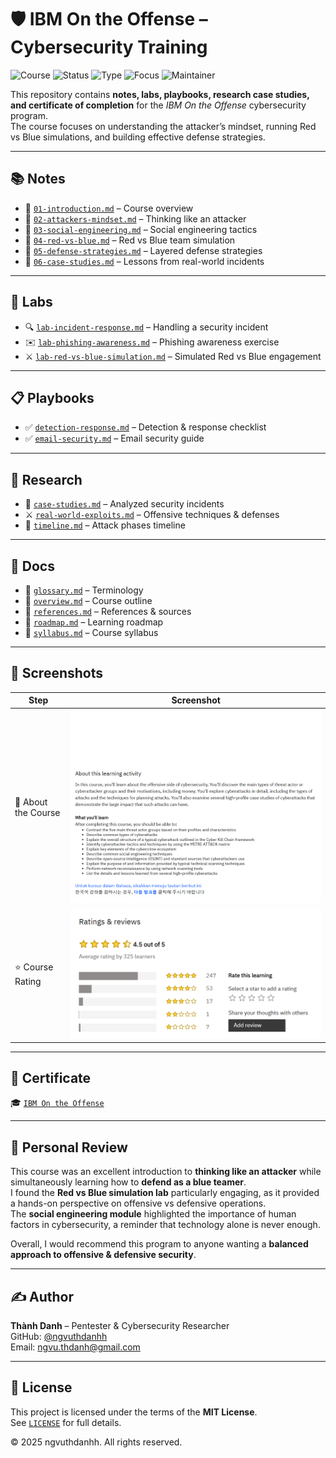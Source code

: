 # 🛡️ IBM On the Offense – Cybersecurity Training  

![Course](https://img.shields.io/badge/IBM-On%20the%20Offense-darkblue?style=flat-square&logo=ibm)
![Status](https://img.shields.io/badge/Status-Completed-brightgreen?style=flat-square&logo=verizon)
![Type](https://img.shields.io/badge/Type-Learning%20Project-orange?style=flat-square&logo=notion)
![Focus](https://img.shields.io/badge/Focus-Offensive%20%26%20Defensive%20Security-informational?style=flat-square&logo=defender)
![Maintainer](https://img.shields.io/badge/Maintainer-Thành%20Danh-blueviolet?style=flat-square&logo=github)

This repository contains **notes, labs, playbooks, research case studies, and certificate of completion** for the *IBM On the Offense* cybersecurity program.  
The course focuses on understanding the attacker’s mindset, running Red vs Blue simulations, and building effective defense strategies.  

---

## 📚 Notes  

- 📄 [`01-introduction.md`](./notes/01-introduction.md) – Course overview  
- 📄 [`02-attackers-mindset.md`](./notes/02-attackers-mindset.md) – Thinking like an attacker  
- 📄 [`03-social-engineering.md`](./notes/03-social-engineering.md) – Social engineering tactics  
- 📄 [`04-red-vs-blue.md`](./notes/04-red-vs-blue.md) – Red vs Blue team simulation  
- 📄 [`05-defense-strategies.md`](./notes/05-defense-strategies.md) – Layered defense strategies  
- 📄 [`06-case-studies.md`](./notes/06-case-studies.md) – Lessons from real-world incidents  

---

## 🧪 Labs  

- 🔍 [`lab-incident-response.md`](./labs/lab-incident-response.md) – Handling a security incident  
- ✉️ [`lab-phishing-awareness.md`](./labs/lab-phishing-awareness.md) – Phishing awareness exercise  
- ⚔️ [`lab-red-vs-blue-simulation.md`](./labs/lab-red-vs-blue-simulation.md) – Simulated Red vs Blue engagement  

---

## 📋 Playbooks  

- ✅ [`detection-response.md`](./playbooks/detection-response.md) – Detection & response checklist  
- ✅ [`email-security.md`](./playbooks/email-security.md) – Email security guide  

---

## 🔬 Research  

- 📑 [`case-studies.md`](./research/case-studies.md) – Analyzed security incidents  
- ⚔️ [`real-world-exploits.md`](./research/real-world-exploits.md) – Offensive techniques & defenses  
- 📆 [`timeline.md`](./research/timeline.md) – Attack phases timeline  

---

## 📖 Docs  

- 📘 [`glossary.md`](./docs/glossary.md) – Terminology  
- 📘 [`overview.md`](./docs/overview.md) – Course outline  
- 📘 [`references.md`](./docs/references.md) – References & sources  
- 📘 [`roadmap.md`](./docs/roadmap.md) – Learning roadmap  
- 📘 [`syllabus.md`](./docs/syllabus.md) – Course syllabus  

---

## 📸 Screenshots  

| Step                  | Screenshot |
|-----------------------|------------|
| 🏫 About the Course   | ![](./screenshots/about-the-course.png) |
| ⭐ Course Rating      | ![](./screenshots/rating.png) |

---

## 📜 Certificate  

🎓 [`IBM On the Offense`](./cert/IBM%20On%20the%20Offense.png)  

---

## 📝 Personal Review  

This course was an excellent introduction to **thinking like an attacker** while simultaneously learning how to **defend as a blue teamer**.  
I found the **Red vs Blue simulation lab** particularly engaging, as it provided a hands-on perspective on offensive vs defensive operations.  
The **social engineering module** highlighted the importance of human factors in cybersecurity, a reminder that technology alone is never enough.  

Overall, I would recommend this program to anyone wanting a **balanced approach to offensive & defensive security**.  

---

## ✍️ Author  

**Thành Danh** – Pentester & Cybersecurity Researcher  
GitHub: [@ngvuthdanhh](https://github.com/ngvuthdanhh)  
Email: ngvu.thdanh@gmail.com  

---

## 📄 License  

This project is licensed under the terms of the **MIT License**.  
See [`LICENSE`](./LICENSE) for full details.  

© 2025 ngvuthdanhh. All rights reserved.  
